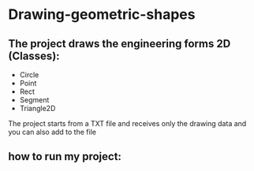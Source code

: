 # Drawing-geometric-shapes
## The project draws the engineering forms 2D  (Classes):
* Circle
* Point
* Rect
* Segment
* Triangle2D

The project starts from a TXT file and receives only the drawing data and you can also add to the file

## how to run my project:
<img src="">

 
